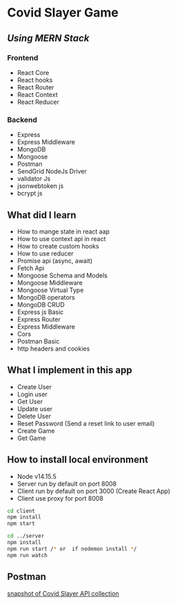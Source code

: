 # Covid Slayer Game
## _Using MERN Stack_

### Frontend
- React Core
- React hooks
- React Router
- React Context
- React Reducer

### Backend
- Express
- Express Middleware
- MongoDB 
- Mongoose 
- Postman
- SendGrid NodeJs Driver
- validator Js
- jsonwebtoken js
- bcrypt js

## What did I learn

- How to mange state in react aap
- How to use context api in react
- How to create custom hooks 
- How to use reducer
- Promise api (async, await)
- Fetch Api
- Mongoose Schema and Models
- Mongoose Middleware
- Mongoose Virtual Type
- MongoDB operators
- MongoDB CRUD
- Express js Basic
- Express Router
- Express Middleware
- Cors
- Postman Basic
- http headers and cookies

## What I implement in this app

- Create User
- Login user
- Get User
- Update user
- Delete User
- Reset Password (Send a reset link to user email)
- Create Game
- Get Game

## How to install local environment

- Node v14.15.5
- Server run by default on port 8008
- Client run by default on port 3000 (Create React App)
- Client use proxy for port 8008

```sh
cd client
npm install
npm start
```
```sh
cd ../server
npm install
npm run start /* or  if nodemon install */
npm run watch
```

## Postman 

[snapshot of Covid Slayer API collection](https://www.getpostman.com/collections/f3d51e4c639a000e0983)





